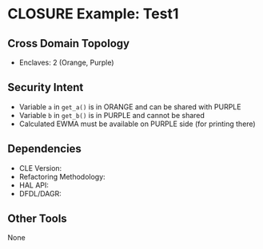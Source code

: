 # CLOSURE Example: Test1

## Cross Domain Topology

* Enclaves: 2 (Orange, Purple)

## Security Intent

* Variable `a` in `get_a()` is in ORANGE and can be shared with PURPLE
* Variable `b` in `get_b()` is in PURPLE and cannot be shared
* Calculated EWMA must be available on PURPLE side (for printing there)

## Dependencies

* CLE Version:
* Refactoring Methodology:
* HAL API:
* DFDL/DAGR:

## Other Tools

None
